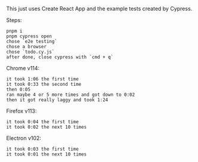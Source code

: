 This just uses Create React App and the example tests created by Cypress.

Steps:
```
pnpm i
pnpm cypress open
chose `e2e testing`
chose a browser
chose `todo.cy.js`
after done, close cypress with `cmd + q`
```

Chrome v114:
```
it took 1:06 the first time
it took 0:33 the second time
then 0:05
ran maybe 4 or 5 more times and got down to 0:02
then it got really laggy and took 1:24
```

Firefox v113:
```
it took 0:04 the first time
it took 0:02 the next 10 times
```

Electron v102:
```
it took 0:03 the first time
it took 0:01 the next 10 times
```
